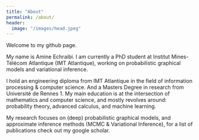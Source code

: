 ```yaml
---
title: "About"
permalink: /about/
header:
  image: "/images/head.jpeg"
---
```


Welcome to my github page.

My name is Amine Echraibi. I am currently a PhD student at Institut Mines-Télécom Atlantique (IMT Atlantique), working on probabilistic graphical models and variational inference.

I hold an engineering diploma from IMT Atlantique in the field of information processing & computer science. And a Masters Degree in research from Université de Rennes 1. My main education is at the intersection of mathematics and computer science, and mostly revolves around: probability theory, advanced calculus, and machine learning.

My research focuses on (deep) probabilistic graphical models, and approximate inference methods (MCMC & Variational Inference), for a list of publications check out my google scholar.
